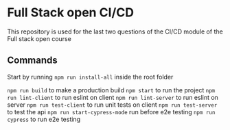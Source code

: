 # Full Stack open CI/CD

This repository is used for the last two questions of the CI/CD module of the Full stack open course

## Commands

Start by running `npm run install-all` inside the root folder

`npm run build` to make a production build
`npm start` to run the project
`npm run lint-client` to run eslint on client
`npm run lint-server` to run eslint on server
`npm run test-client` to run unit tests on client
`npm run test-server` to test the api
`npm run start-cypress-mode` run before e2e testing
`npm run cypress` to run e2e testing
